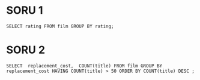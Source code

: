 # SORU 1
```
SELECT rating FROM film GROUP BY rating;
```

# SORU 2
```
SELECT  replacement_cost,  COUNT(title) FROM film GROUP BY replacement_cost HAVING COUNT(title) > 50 ORDER BY COUNT(title) DESC ;
```